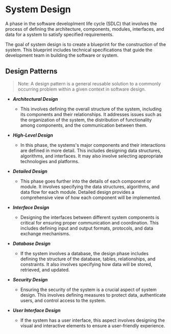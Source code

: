 # System Design

A phase in the software developlment life cycle (SDLC) that involves the process of defining the architecture, components, modules, interfaces, and data for a system to satisfy specified requirements.

The goal of system design is to create a blueprint for the construction of the system. This blueprint includes technical specifications that guide the development team in building the software or system.

## Design Patterns

> Note: A design pattern is a general reusable solution to a commonly occurring problem within a given context in software design.

- **_Architectural Design_**

  - This involves defining the overall structure of the system, including its components and their relationships. It addresses issues such as the organization of the system, the distribution of functionality among components, and the communication between them.

- **_High-Level Design_**

  - In this phase, the systems's major components and their interactions are defined in more detail. This includes designing data structures, algorithms, and interfaces. It may also involve selecting appropriate technologies and platforms.

- **_Detailed Design_**

  - This phase goes further into the details of each component or module. It involves specifying the data structures, algorithms, and data flow for each module. Detailed design provides a comprehensive view of how each component will be implemented.

- **_Interface Design_**

  - Designing the interfaces between different system components is critical for ensuring proper communication and coordination. This includes defining input and output formats, protocols, and data exchange mechanisms.

- **_Database Design_**

  - If the system involves a database, the design phase includes defining the structure of the database, tables, relationships, and constraints. It also involves specifying how data will be stored, retrieved, and updated.

- **_Security Design_**

  - Ensuring the security of the system is a crucial aspect of system design. This involves defining measures to protect data, authenticate users, and control access to the system.

- **_User Interface Design_**
  - If the system has a user interface, this aspect involves designing the visual and interactive elements to ensure a user-friendly experience.
